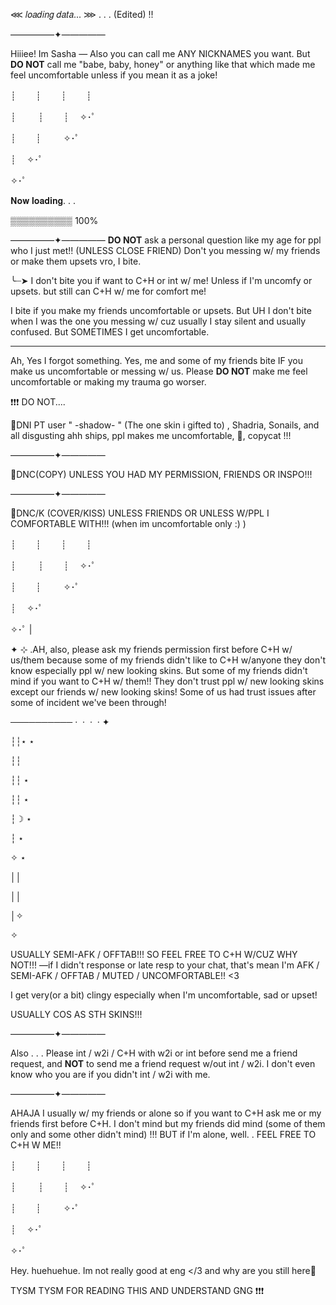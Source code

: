 ⋘ 𝑙𝑜𝑎𝑑𝑖𝑛𝑔 𝑑𝑎𝑡𝑎... ⋙ . . . (Edited) !!

—————✦—————

Hiiiee! Im Sasha — Also you can call me ANY NICKNAMES you want. But **DO NOT** call me "babe, baby, honey" or anything like that which made me feel uncomfortable unless if you mean it as a joke!

┊　         　┊　         　┊　         　┊

┊　     　    ┊　         　┊　             ✧･ﾟ

┊　         　┊　      　   ✧･ﾟ

┊　             ✧･ﾟ

✧･ﾟ


𝐍𝐨𝐰 𝐥𝐨𝐚𝐝𝐢𝐧𝐠. . .

▒▒▒▒▒▒▒▒▒▒ 100%

—————✦—————
**DO NOT** ask a personal question like my age for ppl who I just met!! (UNLESS CLOSE FRIEND)
Don't you messing w/ my friends or make them upsets vro, I bite.

╰┈➤ I don't bite you if want to C+H or int w/ me! Unless if I'm uncomfy or upsets. but still can C+H w/ me for comfort me!

I bite if you make my friends uncomfortable or upsets. But UH I don't bite when I was the one you messing w/ cuz usually I stay silent and usually confused. But SOMETIMES I get uncomfortable.

- - - - - - - - - - - - - - - - - - - - - - - - - - - - - - - - - - - - - - - - - - -

Ah, Yes I forgot something. Yes, me and some of my friends bite IF you make us uncomfortable or messing w/ us.
Please **DO NOT** make me feel uncomfortable or making my trauma go worser.

❗❗❗
DO NOT....


🚫DNI PT user " -shadow- " (The one skin i gifted to) , Shadria, Sonails, and all disgusting ahh ships, ppl makes me uncomfortable, 🔞, copycat !!! 

—————✦—————

🚫DNC(COPY) UNLESS YOU HAD MY PERMISSION, FRIENDS OR INSPO!!!

—————✦—————

🚫DNC/K (COVER/KISS) UNLESS FRIENDS OR UNLESS W/PPL I COMFORTABLE WITH!!! (when im uncomfortable only :) )


┊　         　┊　         　┊　         　┊

┊　     　    ┊　         　┊　             ✧･ﾟ

┊　         　┊　      　   ✧･ﾟ

┊　             ✧･ﾟ

✧･ﾟ
|


✦ ⊹ .AH, also, please ask my friends permission first before C+H w/ us/them because some of my friends didn't like to C+H w/anyone they don't know especially ppl w/ new looking skins. But some of my friends didn't mind if you want to C+H w/ them!! They don't trust ppl w/ new looking skins except our friends w/ new looking skins! Some of us had trust issues after some of incident we've been through!

────────── ·﻿ ﻿ ﻿· ﻿ ·﻿ ﻿ ﻿· ﻿✦                


┆┆⋆                    ⋆

┆┆

┆┆                                         ⋆

┆┆            ⋆

┆☽                             ⋆

┆      ⋆

✧                       ⋆

││

││

│✧

✧

USUALLY SEMI-AFK / OFFTAB!!! SO FEEL FREE TO C+H W/CUZ WHY NOT!!!
—if I didn't response or late resp to your chat, that's mean I'm AFK / SEMI-AFK / OFFTAB / MUTED / UNCOMFORTABLE!! <3

I get very(or a bit) clingy especially when I'm uncomfortable, sad or upset!

USUALLY COS AS STH SKINS!!!

—————✦—————

Also . . . Please int / w2i / C+H with w2i or int before send me a friend request, and **NOT** to send me a friend request w/out int / w2i. I don't even know who you are if you didn't int / w2i with me.

—————✦—————

AHAJA I usually w/ my friends or alone so if you want to C+H ask me or my friends first before C+H. I don't mind but my friends did mind (some of them only and some other didn't mind) !!! BUT if I'm alone, well. . FEEL FREE TO C+H W ME!!


┊　         　┊　         　┊　         　┊

┊　     　    ┊　         　┊　             ✧･ﾟ

┊　         　┊　      　   ✧･ﾟ

┊　             ✧･ﾟ

✧･ﾟ

Hey. huehuehue. Im not really good at eng </3 and why are you still here🤔

TYSM TYSM FOR READING THIS AND UNDERSTAND GNG ❗❗❗
